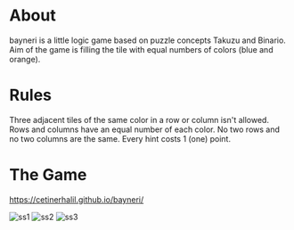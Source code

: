 # About
bayneri is a little logic game based on puzzle concepts Takuzu and Binario.
Aim of the game is filling the tile with equal numbers of colors (blue and orange).

# Rules
Three adjacent tiles of the same color in a row or column isn't allowed.
Rows and columns have an equal number of each color.
No two rows and no two columns are the same.
Every hint costs 1 (one) point.

# The Game
https://cetinerhalil.github.io/bayneri/

![ss1](https://github.com/cetinerhalil/bayneri/blob/master/screenshots/ss1.png)
![ss2](https://github.com/cetinerhalil/bayneri/blob/master/screenshots/ss2.png)
![ss3](https://github.com/cetinerhalil/bayneri/blob/master/screenshots/ss3.png)
